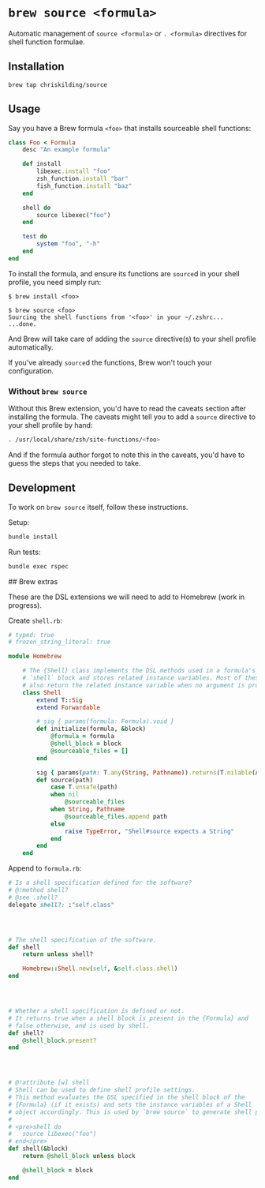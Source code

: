 # `brew source <formula>`

Automatic management of `source <formula>` or `. <formula>` directives for shell function formulae.

## Installation

```
brew tap chriskilding/source
```

## Usage

Say you have a Brew formula `<foo>` that installs sourceable shell functions:

```ruby
class Foo < Formula
    desc "An example formula"

    def install
        libexec.install "foo"
        zsh_function.install "bar"
        fish_function.install "baz"
    end

    shell do
        source libexec("foo")
    end

    test do
        system "foo", "-h"
    end
end
```

To install the formula, and ensure its functions are `source`d in your shell profile, you need simply run:

```
$ brew install <foo>
```

```
$ brew source <foo>
Sourcing the shell functions from '<foo>' in your ~/.zshrc...
...done.
```

And Brew will take care of adding the `source` directive(s) to your shell profile automatically.

If you've already `source`d the functions, Brew won't touch your configuration.

### Without `brew source`

Without this Brew extension, you'd have to read the caveats section after installing the formula. The caveats might tell you to add a `source` directive to your shell profile by hand:

```bash
. /usr/local/share/zsh/site-functions/<foo>
```

And if the formula author forgot to note this in the caveats, you'd have to guess the steps that you needed to take.

## Development

To work on `brew source` itself, follow these instructions.

Setup:

```bash
bundle install
```

Run tests:

```bash
bundle exec rspec
```

## Brew extras

These are the DSL extensions we will need to add to Homebrew (work in progress).

Create `shell.rb`:

```ruby
# typed: true
# frozen_string_literal: true

module Homebrew

    # The {Shell} class implements the DSL methods used in a formula's
    # `shell` block and stores related instance variables. Most of these methods
    # also return the related instance variable when no argument is provided.
    class Shell
        extend T::Sig
        extend Forwardable

        # sig { params(formula: Formula).void }
        def initialize(formula, &block)
            @formula = formula
            @shell_block = block
            @sourceable_files = []
        end

        sig { params(path: T.any(String, Pathname)).returns(T.nilable(Array)) }
        def source(path)
            case T.unsafe(path)
            when nil
                @sourceable_files
            when String, Pathname
                @sourceable_files.append path
            else
                raise TypeError, "Shell#source expects a String"
            end
        end
    end
```

Append to `formula.rb`:

```ruby
# Is a shell specification defined for the software?
# @!method shell?
# @see .shell?
delegate shell?: :"self.class"




# The shell specification of the software.
def shell
    return unless shell?

    Homebrew::Shell.new(self, &self.class.shell)
end




# Whether a shell specification is defined or not.
# It returns true when a shell block is present in the {Formula} and
# false otherwise, and is used by shell.
def shell?
    @shell_block.present?
end




# @!attribute [w] shell
# Shell can be used to define shell profile settings.
# This method evaluates the DSL specified in the shell block of the
# {Formula} (if it exists) and sets the instance variables of a Shell
# object accordingly. This is used by `brew source` to generate shell profile settings.
#
# <pre>shell do
#   source libexec("foo")
# end</pre>
def shell(&block)
    return @shell_block unless block

    @shell_block = block
end
```